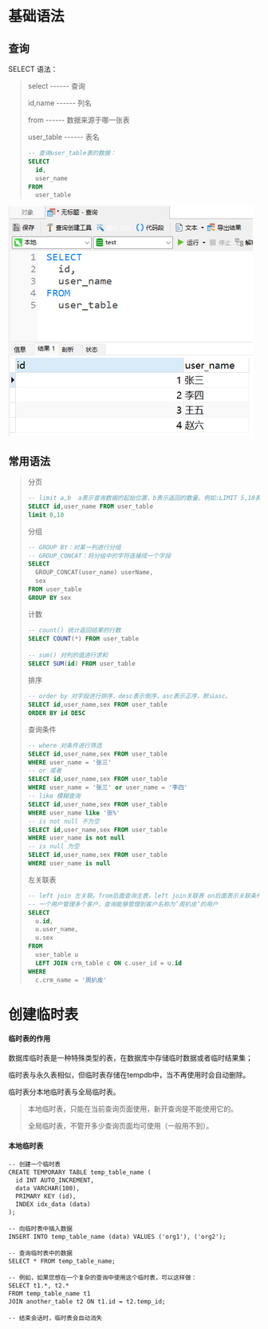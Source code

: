 # 基础语法

## 查询

SELECT 语法：

> select ------ 查询
>
> id,name ------ 列名
>
> from ------ 数据来源于哪一张表
>
> user\_table ------ 表名
>
> ```sql
> -- 查询user_table表的数据：
> SELECT
> 	id,
> 	user_name 
> FROM
> 	user_table
> ```

![查询](img_sql/查询.png)

## 常用语法

> 分页
>
> ```sql
> -- limit a,b  a表示查询数据的起始位置，b表示返回的数量。例如:LIMIT 5,10表示从第6行开始显示，显示10条记录 。
> SELECT id,user_name FROM user_table
> limit 0,10
> ```
>
> 分组
>
> ```sql
> -- GROUP BY：对某一列进行分组
> -- GROUP_CONCAT：将分组中的字符连接成一个字段
> SELECT
> 	GROUP_CONCAT(user_name) userName,
> 	sex
> FROM user_table
> GROUP BY sex
> ```
>
> 计数
>
> ```sql
> -- count() 统计返回结果的行数
> SELECT COUNT(*) FROM user_table
> 
> -- sum() 对列的值进行求和
> SELECT SUM(id) FROM user_table
> ```
>
> 排序
>
> ```sql
> -- order by 对字段进行排序，desc表示倒序，asc表示正序，默认asc。
> SELECT id,user_name,sex FROM user_table
> ORDER BY id DESC
> ```
>
> 查询条件
>
> ```sql
> -- where 对条件进行筛选
> SELECT id,user_name,sex FROM user_table
> WHERE user_name = '张三'
> -- or 或者
> SELECT id,user_name,sex FROM user_table
> WHERE user_name = '张三' or user_name = '李四'
> -- like 模糊查询
> SELECT id,user_name,sex FROM user_table
> WHERE user_name like '张%'
> -- is not null 不为空
> SELECT id,user_name,sex FROM user_table
> WHERE user_name is not null
> -- is null 为空 
> SELECT id,user_name,sex FROM user_table
> WHERE user_name is null
> ```
>
> 左关联表
>
> ```sql
> -- left join 左关联。from后面查询主表，left join关联表 on后面表示关联条件
> -- 一个用户管理多个客户，查询能够管理到客户名称为‘周扒皮’的用户
> SELECT
> 	u.id,
> 	u.user_name,
> 	u.sex 
> FROM
> 	user_table u
> 	LEFT JOIN crm_table c ON c.user_id = u.id 
> WHERE
> 	c.crm_name = '周扒皮'
> ```



# 创建临时表

#### 临时表的作用

数据库临时表是一种特殊类型的表，在数据库中存储临时数据或者临时结果集；

临时表与永久表相似，但临时表存储在tempdb中，当不再使用时会自动删除。

临时表分本地临时表与全局临时表。

> 本地临时表，只能在当前查询页面使用，新开查询是不能使用它的。
>
> 全局临时表，不管开多少查询页面均可使用（一般用不到）。 



#### 本地临时表

```mysql
-- 创建一个临时表
CREATE TEMPORARY TABLE temp_table_name (
  id INT AUTO_INCREMENT,
  data VARCHAR(100),
  PRIMARY KEY (id),
  INDEX idx_data (data)
);
 
-- 向临时表中插入数据
INSERT INTO temp_table_name (data) VALUES ('org1'), ('org2');
 
-- 查询临时表中的数据
SELECT * FROM temp_table_name;
 
-- 例如，如果您想在一个复杂的查询中使用这个临时表，可以这样做：
SELECT t1.*, t2.*
FROM temp_table_name t1
JOIN another_table t2 ON t1.id = t2.temp_id;
 
-- 结束会话时，临时表会自动消失
```

